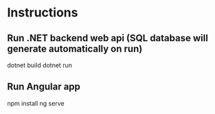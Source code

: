 # Instructions #

## Run .NET backend web api (SQL database will generate automatically on run) ##
dotnet build
dotnet run

## Run Angular app ##
npm install
ng serve